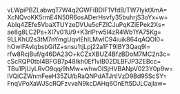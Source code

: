 vLWpiPBZLabwqT7W4q2GWFiBDlF1VfdB/TW7IyktXmA=
XcNQvoKK5rmE4N50R6osADerHsvfy35buhrjS3oYx+w=
AbIq4ZEfe5VbaXTUYzeDVUu5cFZICJuPqKZiEPek2Xs=
ae8g8LC2Ps+Xl7v01U/9+K3rlPrw5I4zR4Wb1YA75Kg=
9LLKhU2s3tM7nYmgUqvIEhILMwIC94iuik864qAQOI0=
hOwIFAvIqbsbGi1Z+snsu1tjLpj22a1FT9lBY3Qaq9I=
rfw8RcjBuf/g46DA23O+kCZxXBUZ4BfzBDoM7MC2n3c=
cScRQP0tbl4BFGB7p48Ikh0Ef1vIB02DLBFJP3ZEBcc=
TBu1PjUyLRvO9qqi9hMw+whwOISjHVBANpV023Y0p9w=
lVQiCZWnmFeeH35ZU/bRaQNPdATJrtlVzD9Bd95ScSY=
FnqVPoXaWJScRQFzvvaN9kcDAHq6OnEft5DJLCajlaw=
